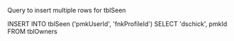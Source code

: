 


Query to insert multiple rows for tblSeen

INSERT INTO tblSeen ('pmkUserId', 'fnkProfileId')
SELECT 'dschick', pmkId FROM tblOwners
